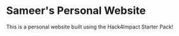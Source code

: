 # Sameer's Personal Website
This is a personal website built using the Hack4Impact Starter Pack!
<You can add any description you want here.>
